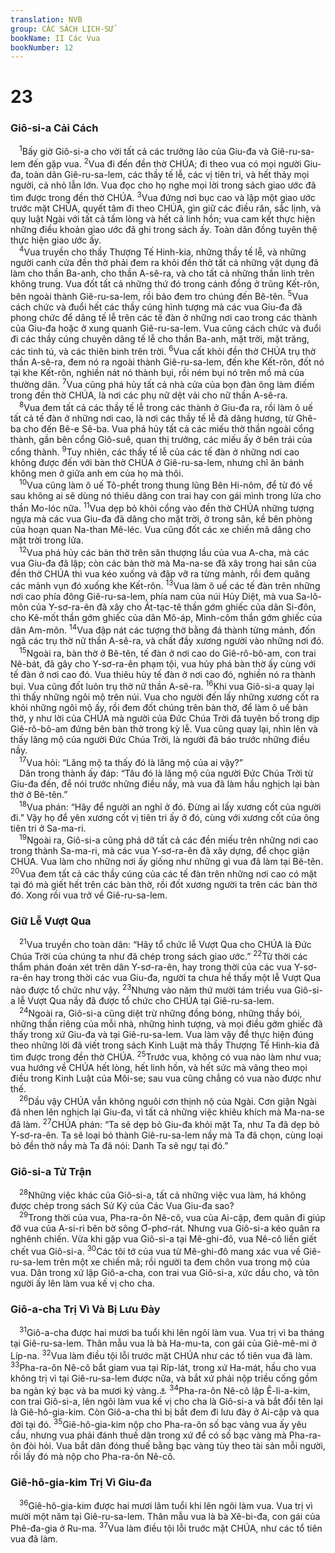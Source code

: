 ```yaml
---
translation: NVB
group: CÁC SÁCH LỊCH-SỬ
bookName: II Các Vua 
bookNumber: 12
---
```


<div class="title"><h1>23</h1><h3>Giô-si-a Cải Cách </h3></div>
<span class="verse 2vua_23_1"> <sup>1</sup>Bấy giờ Giô-si-a cho vời tất cả các trưởng lão của Giu-đa và Giê-ru-sa-lem đến gặp vua. </span>
<span class="verse 2vua_23_2"><sup>2</sup>Vua đi đến đền thờ CHÚA; đi theo vua có mọi người Giu-đa, toàn dân Giê-ru-sa-lem, các thầy tế lễ, các vị tiên tri, và hết thảy mọi người, cả nhỏ lẫn lớn. Vua đọc cho họ nghe mọi lời trong sách giao ước đã tìm được trong đền thờ CHÚA. </span>
<span class="verse 2vua_23_3"><sup>3</sup>Vua đứng nơi bục cao và lập một giao ước trước mặt CHÚA, quyết tâm đi theo CHÚA, gìn giữ các điều răn, sắc lịnh, và quy luật Ngài với tất cả tấm lòng và hết cả linh hồn; vua cam kết thực hiện những điều khoản giao ước đã ghi trong sách ấy. Toàn dân đồng tuyên thệ thực hiện giao ước ấy. <br/></span>
<span class="verse 2vua_23_4"> <sup>4</sup>Vua truyền cho thầy Thượng Tế Hinh-kia, những thầy tế lễ, và những người canh cửa đền thờ phải đem ra khỏi đền thờ tất cả những vật dụng đã làm cho thần Ba-anh, cho thần A-sê-ra, và cho tất cả những thần linh trên không trung. Vua đốt tất cả những thứ đó trong cánh đồng ở trũng Kết-rôn, bên ngoài thành Giê-ru-sa-lem, rồi bảo đem tro chúng đến Bê-tên. </span>
<span class="verse 2vua_23_5"><sup>5</sup>Vua cách chức và đuổi hết các thầy cúng hình tượng mà các vua Giu-đa đã phong chức để dâng tế lễ trên các tế đàn ở những nơi cao trong các thành của Giu-đa hoặc ở xung quanh Giê-ru-sa-lem. Vua cũng cách chức và đuổi đi các thầy cúng chuyên dâng tế lễ cho thần Ba-anh, mặt trời, mặt trăng, các tinh tú, và các thiên binh trên trời. </span>
<span class="verse 2vua_23_6"><sup>6</sup>Vua cất khỏi đền thờ CHÚA trụ thờ thần A-sê-ra, đem nó ra ngoài thành Giê-ru-sa-lem, đến khe Kết-rôn, đốt nó tại khe Kết-rôn, nghiền nát nó thành bụi, rồi ném bụi nó trên mồ mả của thường dân. </span>
<span class="verse 2vua_23_7"><sup>7</sup>Vua cũng phá hủy tất cả nhà cửa của bọn đàn ông làm điếm trong đền thờ CHÚA, là nơi các phụ nữ dệt vải cho nữ thần A-sê-ra. <br/></span>
<span class="verse 2vua_23_8"> <sup>8</sup>Vua đem tất cả các thầy tế lễ trong các thành ở Giu-đa ra, rồi làm ô uế tất cả tế đàn ở những nơi cao, là nơi các thầy tế lễ đã dâng hương, từ Ghê-ba cho đến Bê-e Sê-ba. Vua phá hủy tất cả các miếu thờ thần ngoài cổng thành, gần bên cổng Giô-suê, quan thị trưởng, các miếu ấy ở bên trái của cổng thành. </span>
<span class="verse 2vua_23_9"><sup>9</sup>Tuy nhiên, các thầy tế lễ của các tế đàn ở những nơi cao không được đến với bàn thờ CHÚA ở Giê-ru-sa-lem, nhưng chỉ ăn bánh không men ở giữa anh em của họ mà thôi. <br/></span>
<span class="verse 2vua_23_10"> <sup>10</sup>Vua cũng làm ô uế Tô-phết trong thung lũng Bên Hi-nôm, để từ đó về sau không ai sẽ dùng nó thiêu dâng con trai hay con gái mình trong lửa cho thần Mo-lóc nữa. </span>
<span class="verse 2vua_23_11"><sup>11</sup>Vua dẹp bỏ khỏi cổng vào đền thờ CHÚA những tượng ngựa mà các vua Giu-đa đã dâng cho mặt trời, ở trong sân, kề bên phòng của hoạn quan Na-than Mê-léc. Vua cũng đốt các xe chiến mã dâng cho mặt trời trong lửa. <br/></span>
<span class="verse 2vua_23_12"> <sup>12</sup>Vua phá hủy các bàn thờ trên sân thượng lầu của vua A-cha, mà các vua Giu-đa đã lập; còn các bàn thờ mà Ma-na-se đã xây trong hai sân của đền thờ CHÚA thì vua kéo xuống và đập vỡ ra từng mảnh, rồi đem quăng các mảnh vụn đó xuống khe Kết-rôn. </span>
<span class="verse 2vua_23_13"><sup>13</sup>Vua làm ô uế các tế đàn trên những nơi cao phía đông Giê-ru-sa-lem, phía nam của núi Hủy Diệt, mà vua Sa-lô-môn của Y-sơ-ra-ên đã xây cho Át-tạc-tê thần gớm ghiếc của dân Si-đôn, cho Kê-mốt thần gớm ghiếc của dân Mô-áp, Minh-côm thần gớm ghiếc của dân Am-môn. </span>
<span class="verse 2vua_23_14"><sup>14</sup>Vua đập nát các tượng thờ bằng đá thành từng mảnh, đốn ngã các trụ thờ nữ thần A-sê-ra, và chất đầy xương người vào những nơi đó. <br/></span>
<span class="verse 2vua_23_15"> <sup>15</sup>Ngoài ra, bàn thờ ở Bê-tên, tế đàn ở nơi cao do Giê-rô-bô-am, con trai Nê-bát, đã gây cho Y-sơ-ra-ên phạm tội, vua hủy phá bàn thờ ấy cùng với tế đàn ở nơi cao đó. Vua thiêu hủy tế đàn ở nơi cao đó, nghiền nó ra thành bụi. Vua cũng đốt luôn trụ thờ nữ thần A-sê-ra. </span>
<span class="verse 2vua_23_16"><sup>16</sup>Khi vua Giô-si-a quay lại thì thấy những ngôi mộ trên núi. Vua cho người đến lấy những xương cốt ra khỏi những ngôi mộ ấy, rồi đem đốt chúng trên bàn thờ, để làm ô uế bàn thờ, y như lời của CHÚA mà người của Đức Chúa Trời đã tuyên bố trong dịp Giê-rô-bô-am đứng bên bàn thờ trong kỳ lễ. Vua cũng quay lại, nhìn lên và thấy lăng mộ của người Đức Chúa Trời, là người đã báo trước những điều nầy. <br/></span>
<span class="verse 2vua_23_17"> <sup>17</sup>Vua hỏi: “Lăng mộ ta thấy đó là lăng mộ của ai vậy?” <br/> Dân trong thành ấy đáp: “Tâu đó là lăng mộ của người Đức Chúa Trời từ Giu-đa đến, để nói trước những điều nầy, mà vua đã làm hầu nghịch lại bàn thờ ở Bê-tên.” <br/></span>
<span class="verse 2vua_23_18"> <sup>18</sup>Vua phán: “Hãy để người an nghỉ ở đó. Đừng ai lấy xương cốt của người đi.” Vậy họ để yên xương cốt vị tiên tri ấy ở đó, cùng với xương cốt của ông tiên tri ở Sa-ma-ri. <br/></span>
<span class="verse 2vua_23_19"> <sup>19</sup>Ngoài ra, Giô-si-a cũng phá dỡ tất cả các đền miếu trên những nơi cao trong thành Sa-ma-ri, mà các vua Y-sơ-ra-ên đã xây dựng, để chọc giận CHÚA. Vua làm cho những nơi ấy giống như những gì vua đã làm tại Bê-tên. </span>
<span class="verse 2vua_23_20"><sup>20</sup>Vua đem tất cả các thầy cúng của các tế đàn trên những nơi cao có mặt tại đó mà giết hết trên các bàn thờ, rồi đốt xương người ta trên các bàn thờ đó. Xong rồi vua trở về Giê-ru-sa-lem. <br/></span>
<div class="title"><h3>Giữ Lễ Vượt Qua </h3></div>
<span class="verse 2vua_23_21"> <sup>21</sup>Vua truyền cho toàn dân: “Hãy tổ chức lễ Vượt Qua cho CHÚA là Đức Chúa Trời của chúng ta như đã chép trong sách giao ước.” </span>
<span class="verse 2vua_23_22"><sup>22</sup>Từ thời các thẩm phán đoán xét trên dân Y-sơ-ra-ên, hay trong thời của các vua Y-sơ-ra-ên hay trong thời các vua Giu-đa, người ta chưa hề thấy một lễ Vượt Qua nào được tổ chức như vậy. </span>
<span class="verse 2vua_23_23"><sup>23</sup>Nhưng vào năm thứ mười tám triều vua Giô-si-a lễ Vượt Qua nầy đã được tổ chức cho CHÚA tại Giê-ru-sa-lem. <br/></span>
<span class="verse 2vua_23_24"> <sup>24</sup>Ngoài ra, Giô-si-a cũng diệt trừ những đồng bóng, những thầy bói, những thần riêng của mỗi nhà, những hình tượng, và mọi điều gớm ghiếc đã thấy trong xứ Giu-đa và tại Giê-ru-sa-lem. Vua làm vậy để thực hiện đúng theo những lời đã viết trong sách Kinh Luật mà thầy Thượng Tế Hinh-kia đã tìm được trong đền thờ CHÚA. </span>
<span class="verse 2vua_23_25"><sup>25</sup>Trước vua, không có vua nào làm như vua; vua hướng về CHÚA hết lòng, hết linh hồn, và hết sức mà vâng theo mọi điều trong Kinh Luật của Môi-se; sau vua cũng chẳng có vua nào được như thế. <br/></span>
<span class="verse 2vua_23_26"> <sup>26</sup>Dầu vậy CHÚA vẫn không nguôi cơn thịnh nộ của Ngài. Cơn giận Ngài đã nhen lên nghịch lại Giu-đa, vì tất cả những việc khiêu khích mà Ma-na-se đã làm. </span>
<span class="verse 2vua_23_27"><sup>27</sup>CHÚA phán: “Ta sẽ dẹp bỏ Giu-đa khỏi mặt Ta, như Ta đã dẹp bỏ Y-sơ-ra-ên. Ta sẽ loại bỏ thành Giê-ru-sa-lem nầy mà Ta đã chọn, cùng loại bỏ đền thờ nầy mà Ta đã nói: Danh Ta sẽ ngự tại đó.” <br/></span>
<div class="title"><h3>Giô-si-a Tử Trận </h3></div>
<span class="verse 2vua_23_28"> <sup>28</sup>Những việc khác của Giô-si-a, tất cả những việc vua làm, há không được chép trong sách Sử Ký của Các Vua Giu-đa sao? <br/></span>
<span class="verse 2vua_23_29"> <sup>29</sup>Trong thời của vua, Pha-ra-ôn Nê-cô, vua của Ai-cập, đem quân đi giúp đỡ vua của A-si-ri bên bờ sông Ơ-phơ-rát. Nhưng vua Giô-si-a kéo quân ra nghênh chiến. Vừa khi gặp vua Giô-si-a tại Mê-ghi-đô, vua Nê-cô liền giết chết vua Giô-si-a. </span>
<span class="verse 2vua_23_30"><sup>30</sup>Các tôi tớ của vua từ Mê-ghi-đô mang xác vua về Giê-ru-sa-lem trên một xe chiến mã; rồi người ta đem chôn vua trong mộ của vua. Dân trong xứ lập Giô-a-cha, con trai vua Giô-si-a, xức dầu cho, và tôn người ấy lên làm vua kế vị cho cha. <br/></span>
<div class="title"><h3>Giô-a-cha Trị Vì Và Bị Lưu Đày </h3></div>
<span class="verse 2vua_23_31"> <sup>31</sup>Giô-a-cha được hai mươi ba tuổi khi lên ngôi làm vua. Vua trị vì ba tháng tại Giê-ru-sa-lem. Thân mẫu vua là bà Ha-mu-ta, con gái của Giê-mê-mi ở Líp-na. </span>
<span class="verse 2vua_23_32"><sup>32</sup>Vua làm điều tội lỗi trước mặt CHÚA như các tổ tiên vua đã làm. </span>
<span class="verse 2vua_23_33"><sup>33</sup>Pha-ra-ôn Nê-cô bắt giam vua tại Ríp-lát, trong xứ Ha-mát, hầu cho vua không trị vì tại Giê-ru-sa-lem được nữa, và bắt xứ phải nộp triều cống gồm ba ngàn ký bạc và ba mươi ký vàng.<a data-toggle="tooltip" data-placement="bottom" title="Nt: 100 ta-lâng bạc và 1 ta-lâng vàng">⚓</a></span>
<span class="verse 2vua_23_34"><sup>34</sup>Pha-ra-ôn Nê-cô lập Ê-li-a-kim, con trai Giô-si-a, lên ngôi làm vua kế vị cho cha là Giô-si-a và bắt đổi tên lại là Giê-hô-gia-kim. Còn Giô-a-cha thì bị bắt đem đi lưu đày ở Ai-cập và qua đời tại đó. </span>
<span class="verse 2vua_23_35"><sup>35</sup>Giê-hô-gia-kim nộp cho Pha-ra-ôn số bạc vàng vua ấy yêu cầu, nhưng vua phải đánh thuế dân trong xứ để có số bạc vàng mà Pha-ra-ôn đòi hỏi. Vua bắt dân đóng thuế bằng bạc vàng tùy theo tài sản mỗi người, rồi lấy đó mà nộp cho Pha-ra-ôn Nê-cô. <br/></span>
<div class="title"><h3>Giê-hô-gia-kim Trị Vì Giu-đa </h3></div>
<span class="verse 2vua_23_36"> <sup>36</sup>Giê-hô-gia-kim được hai mươi lăm tuổi khi lên ngôi làm vua. Vua trị vì mười một năm tại Giê-ru-sa-lem. Thân mẫu vua là bà Xê-bi-đa, con gái của Phê-đa-gia ở Ru-ma. </span>
<span class="verse 2vua_23_37"><sup>37</sup>Vua làm điều tội lỗi truớc mặt CHÚA, như các tổ tiên vua đã làm. <br/></span>
